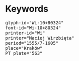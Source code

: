 # Keywords
<pre>
glyph-id="Wi-10+80324"
font-id="Wi-10+80324"
printer-id="Wi"
printer="Maciej Wirzbięta"
period="1555/7-1605"
place="Kraków"
PT plate="563"
</pre>
